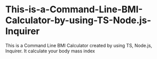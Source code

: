 # This-is-a-Command-Line-BMI-Calculator-by-using-TS-Node.js-Inquirer
This is a Command Line BMI Calculator created  by using TS, Node.js, Inquirer.  It calculate your body mass index
